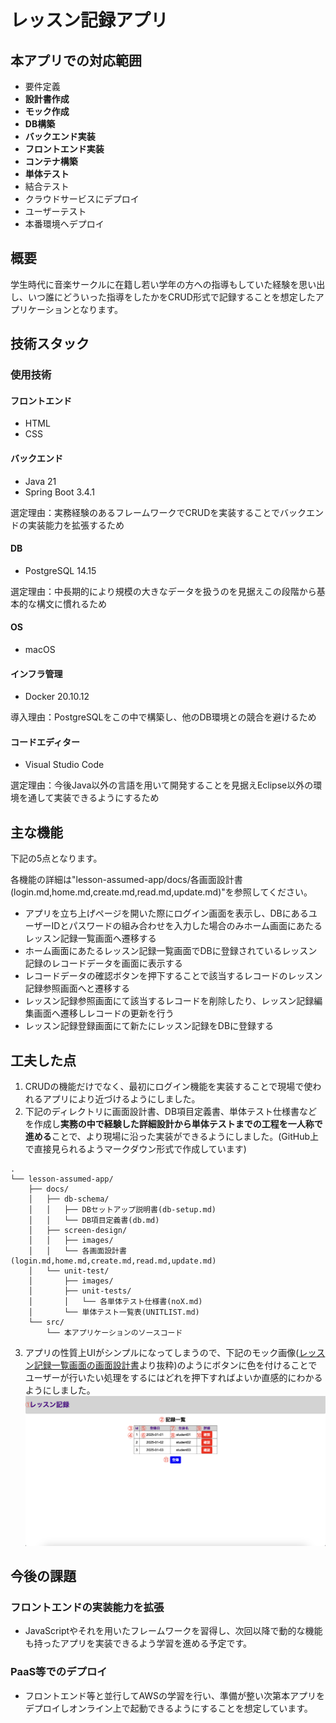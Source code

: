 # レッスン記録アプリ

## 本アプリでの対応範囲
- 要件定義
- **設計書作成**
- **モック作成**
- **DB構築**
- **バックエンド実装**
- **フロントエンド実装**
- **コンテナ構築**
- **単体テスト**
- 結合テスト
- クラウドサービスにデプロイ
- ユーザーテスト
- 本番環境へデプロイ

## 概要
学生時代に音楽サークルに在籍し若い学年の方への指導もしていた経験を思い出し、いつ誰にどういった指導をしたかをCRUD形式で記録することを想定したアプリケーションとなります。

## 技術スタック
### 使用技術
#### フロントエンド
- HTML
- CSS

#### バックエンド
- Java 21
- Spring Boot 3.4.1

選定理由：実務経験のあるフレームワークでCRUDを実装することでバックエンドの実装能力を拡張するため

#### DB
- PostgreSQL 14.15

選定理由：中長期的により規模の大きなデータを扱うのを見据えこの段階から基本的な構文に慣れるため

#### OS
- macOS

#### インフラ管理
- Docker 20.10.12

導入理由：PostgreSQLをこの中で構築し、他のDB環境との競合を避けるため

#### コードエディター
- Visual Studio Code

選定理由：今後Java以外の言語を用いて開発することを見据えEclipse以外の環境を通して実装できるようにするため

## 主な機能
下記の5点となります。

各機能の詳細は"lesson-assumed-app/docs/各画面設計書(login.md,home.md,create.md,read.md,update.md)"を参照してください。
- アプリを立ち上げページを開いた際にログイン画面を表示し、DBにあるユーザーIDとパスワードの組み合わせを入力した場合のみホーム画面にあたるレッスン記録一覧画面へ遷移する
- ホーム画面にあたるレッスン記録一覧画面でDBに登録されているレッスン記録のレコードデータを画面に表示する
- レコードデータの確認ボタンを押下することで該当するレコードのレッスン記録参照画面へと遷移する
- レッスン記録参照画面にて該当するレコードを削除したり、レッスン記録編集画面へ遷移しレコードの更新を行う
- レッスン記録登録画面にて新たにレッスン記録をDBに登録する

## 工夫した点
1. CRUDの機能だけでなく、最初にログイン機能を実装することで現場で使われるアプリにより近づけるようにしました。
2. 下記のディレクトリに画面設計書、DB項目定義書、単体テスト仕様書などを作成し**実務の中で経験した詳細設計から単体テストまでの工程を一人称で進める**ことで、より現場に沿った実装ができるようにしました。(GitHub上で直接見られるようマークダウン形式で作成しています)

```
.
└── lesson-assumed-app/
    ├── docs/
    │   ├── db-schema/
    │   │   ├── DBセットアップ説明書(db-setup.md)
    │   │   └── DB項目定義書(db.md)
    │   ├── screen-design/
    │   │   ├── images/
    │   │   └── 各画面設計書(login.md,home.md,create.md,read.md,update.md)
    │   └── unit-test/
    │       ├── images/
    │       ├── unit-tests/
    │       │   └── 各単体テスト仕様書(noX.md)
    │       └── 単体テスト一覧表(UNITLIST.md)
    └── src/
        └── 本アプリケーションのソースコード
```
3. アプリの性質上UIがシンプルになってしまうので、下記のモック画像([レッスン記録一覧画面の画面設計書](./docs/screen-design/home.md)より抜粋)のようにボタンに色を付けることでユーザーが行いたい処理をするにはどれを押下すればよいか直感的にわかるようにしました。
![記録一覧](./docs/screen-design/images/home.png)

## 今後の課題
### フロントエンドの実装能力を拡張
- JavaScriptやそれを用いたフレームワークを習得し、次回以降で動的な機能も持ったアプリを実装できるよう学習を進める予定です。

### PaaS等でのデプロイ
- フロントエンド等と並行してAWSの学習を行い、準備が整い次第本アプリをデプロイしオンライン上で起動できるようにすることを想定しています。
